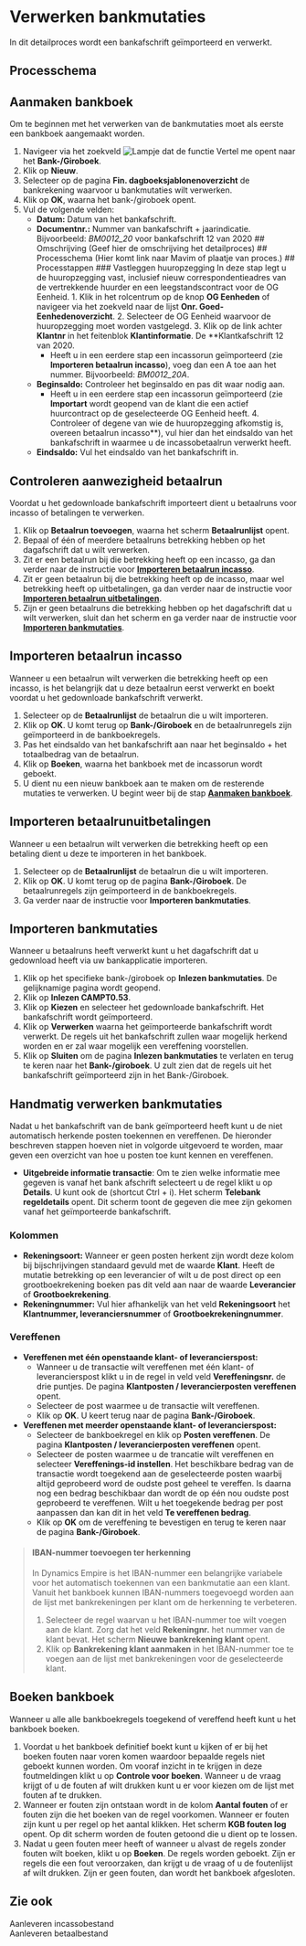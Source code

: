 # Verwerken bankmutaties
In dit detailproces wordt een bankafschrift geïmporteerd en verwerkt.

## Processchema

## Aanmaken bankboek

Om te beginnen met het verwerken van de bankmutaties moet als eerste een bankboek aangemaakt worden. 

 1. Navigeer via het zoekveld ![Lampje dat de functie Vertel me opent](https://docs.microsoft.com/nl-NL/dynamics365/business-central/media/ui-search/search_small.png "Vertel me wat u wilt doen") naar het **Bank-/Giroboek**.
 2. Klik op **Nieuw**.
 3. Selecteer op de pagina **Fin. dagboeksjablonenoverzicht** de bankrekening waarvoor u bankmutaties wilt verwerken. 
 4.  Klik op **OK**, waarna het bank-/giroboek opent.
 5. Vul de volgende velden:
	* **Datum:** Datum van het bankafschrift.
	* **Documentnr.:** Nummer van bankafschrift + jaarindicatie. Bijvoorbeeld: *BM0012_20* voor bankafschrift 12 van 2020   ## Omschrijving (Geef hier de omschrijving het detailproces)   ## Processchema (Hier komt link naar Mavim of plaatje van proces.)   ## Processtappen   ### Vastleggen huuropzegging In deze stap legt u de huuropzegging vast, inclusief nieuw correspondentieadres van de vertrekkende huurder en een leegstandscontract voor de OG Eenheid.   1. Klik in het rolcentrum op de knop **OG Eenheden** of navigeer via het zoekveld naar de lijst **Onr. Goed-Eenhedenoverzicht**. 2. Selecteer de OG Eenheid waarvoor de huuropzegging moet worden vastgelegd. 3. Klik op de link achter **Klantnr** in het feitenblok **Klantinformatie**. De **Klantkafschrift 12 van 2020.
		* Heeft u in een eerdere stap een incassorun geïmporteerd (zie **Importeren betaalrun incasso**), voeg dan een A toe aan het nummer. Bijvoorbeeld: *BM0012_20A*.
	* **Beginsaldo:** Controleer het beginsaldo en pas dit waar nodig aan.
		* Heeft u in een eerdere stap een incassorun geïmporteerd (zie **Importart** wordt geopend van de klant die een actief huurcontract op de geselecteerde OG Eenheid heeft. 4. Controleer of degene van wie de huuropzegging afkomstig is, overeen betaalrun incasso**), vul hier dan het eindsaldo van het bankafschrift in waarmee u de incassobetaalrun verwerkt heeft.
	* **Eindsaldo:** Vul het eindsaldo van het bankafschrift in.

## Controleren aanwezigheid betaalrun

Voordat u het gedownloade bankafschrift importeert dient u betaalruns voor incasso of betalingen te verwerken. 

 1. Klik op **Betaalrun toevoegen**, waarna het scherm **Betaalrunlijst** opent.
 2. Bepaal of één of meerdere betaalruns betrekking hebben op het dagafschrift dat u wilt verwerken. 
 3. Zit er een betaalrun bij die betrekking heeft op een incasso, ga dan verder naar de instructie voor [**Importeren betaalrun incasso**](#importeren-betaalrun-incasso).
 4. Zit er geen betaalrun bij die betrekking heeft op de incasso, maar wel betrekking heeft op uitbetalingen, ga dan verder naar de instructie voor **[Importeren betaalrun uitbetalingen](#importeren-betaalrun-uitbetalingen)**.
 5. Zijn er geen betaalruns die betrekking hebben op het dagafschrift dat u wilt verwerken, sluit dan het scherm en ga verder naar de instructie voor **[Importeren bankmutaties](#importeren-bankmutaties)**.

## Importeren betaalrun incasso

Wanneer u een betaalrun wilt verwerken die betrekking heeft op een incasso, is het belangrijk dat u deze betaalrun eerst verwerkt en boekt voordat u het gedownloade bankafschrift verwerkt. 

 1. Selecteer op de **Betaalrunlijst** de betaalrun die u wilt importeren.
 2. Klik op **OK**. U komt terug op **Bank-/Giroboek** en de betaalrunregels zijn geïmporteerd in de bankboekregels. 
 3. Pas het eindsaldo van het bankafschrift aan naar het beginsaldo + het totaalbedrag van de betaalrun. 
 4. Klik op **Boeken**, waarna het bankboek met de incassorun wordt geboekt. 
 5. U dient nu een nieuw bankboek aan te maken om de resterende mutaties te verwerken. U begint weer bij de stap **[Aanmaken bankboek](#aanmaken-bankboek)**.

## Importeren betaalrunuitbetalingen

Wanneer u een betaalrun wilt verwerken die betrekking heeft op een betaling  dient u deze te importeren in het bankboek. 

 1. Selecteer op de **Betaalrunlijst** de betaalrun die u wilt importeren.
 2. Klik op **OK**. U komt terug op de pagina **Bank-/Giroboek**. De betaalrunregels zijn geïmporteerd in de bankboekregels. 
 3. Ga verder naar de instructie voor **Importeren bankmutaties**.

## Importeren bankmutaties

Wanneer u betaalruns heeft verwerkt kunt u het dagafschrift dat u gedownload heeft via uw bankapplicatie importeren. 

 1. Klik op het specifieke  bank-/giroboek op **Inlezen bankmutaties**. De gelijknamige pagina wordt geopend.
 2. Klik op **Inlezen CAMPT0.53**.
 3. Klik op **Kiezen** en selecteer het gedownloade bankafschrift. Het bankafschrift wordt geïmporteerd.
 4. Klik op **Verwerken** waarna het geïmporteerde bankafschrift wordt verwerkt. De regels uit het bankafschrift zullen waar mogelijk herkend worden en er zal waar mogelijk een vereffening voorstellen.
 5. Klik op **Sluiten** om de pagina **Inlezen bankmutaties** te verlaten en terug te keren naar het **Bank-/giroboek**. U zult zien dat de regels uit het bankafschrift geïmporteerd zijn in het Bank-/Giroboek.

## Handmatig verwerken bankmutaties

Nadat u het bankafschrift van de bank geïmporteerd heeft kunt u de niet automatisch herkende posten toekennen en vereffenen. De hieronder beschreven stappen hoeven niet in volgorde uitgevoerd te worden, maar geven een overzicht van hoe u posten toe kunt kennen en vereffenen. 

 - **Uitgebreide informatie transactie**: Om te zien welke informatie mee gegeven is vanaf het bank afschrift selecteert u de regel klikt u op **Details**. U kunt ook de (shortcut Ctrl + i). Het scherm **Telebank regeldetails** opent. Dit scherm toont de gegeven die mee zijn gekomen vanaf het geïmporteerde bankafschrift. 
 
 ### Kolommen

 - **Rekeningsoort:** Wanneer er geen posten herkent zijn wordt deze kolom bij bijschrijvingen standaard gevuld met de waarde **Klant**. Heeft de mutatie betrekking op een leverancier of wilt u de post direct op een grootboekrekening boeken pas dit veld aan naar de waarde **Leverancier** of **Grootboekrekening**.
 - **Rekeningnummer:** Vul hier afhankelijk van het veld **Rekeningsoort** het **Klantnummer, leveranciersnummer** of **Grootboekrekeningnummer**.

### Vereffenen

 - **Vereffenen met één openstaande klant- of leverancierspost:** 
	 - Wanneer u de transactie wilt vereffenen met één klant- of leverancierspost klikt u in de regel in veld veld **Vereffeningsnr.** de drie puntjes. De pagina **Klantposten / leverancierposten vereffenen** opent. 
	 - Selecteer de post waarmee u de transactie wilt vereffenen. 
	 - Klik op **OK**. U keert terug naar de pagina **Bank-/Giroboek**.
 - **Vereffenen met meerder openstaande klant- of leverancierspost:** 
	 - Selecteer de bankboekregel en klik op **Posten vereffenen**. De pagina **Klantposten / leverancierposten vereffenen** opent. 
	 - Selecteer de posten waarmee u de trancatie wilt vereffenen en selecteer **Vereffenings-id instellen**. Het beschikbare bedrag van de transactie wordt toegekend aan de geselecteerde posten waarbij altijd geprobeerd word de oudste post geheel te vereffen. Is daarna nog een bedrag beschikbaar dan wordt de op één nou oudste post geprobeerd te vereffenen. Wilt u het toegekende bedrag per post aanpassen dan kan dit in het veld **Te vereffenen bedrag**. 
	 - 	  Klik op **OK** om de vereffening te bevestigen en terug te keren naar de pagina **Bank-/Giroboek**.


>#### IBAN-nummer toevoegen ter herkenning
>
>In Dynamics Empire is het IBAN-nummer een belangrijke variabele voor het automatisch toekennen van een bankmutatie aan een klant. Vanuit het bankboek kunnen IBAN-nummers toegevoegd worden aan de lijst met bankrekeningen per klant om de herkenning te verbeteren. 
>
> 1. Selecteer de regel waarvan u het IBAN-nummer toe wilt voegen aan de klant. Zorg dat het veld **Rekeningnr.** het nummer van de klant bevat. Het scherm **Nieuwe bankrekening klant** opent. 
> 2. Klik op **Bankrekening klant aanmaken** in het IBAN-nummer toe te voegen aan de lijst met bankrekeningen voor de geselecteerde klant. 

## Boeken bankboek


Wanneer u alle alle bankboekregels toegekend of vereffend heeft kunt u het bankboek boeken. 

 1. Voordat u het bankboek definitief boekt kunt u kijken of er bij het boeken fouten naar voren komen waardoor bepaalde regels niet geboekt kunnen worden. Om vooraf inzicht in te krijgen in deze foutmeldingen klikt u op **Controle voor boeken**. Wanneer u de vraag krijgt of u de fouten af wilt drukken kunt u er voor kiezen om de lijst met fouten af te drukken. 
 2. Wanneer er fouten zijn ontstaan wordt in de kolom **Aantal fouten** of er fouten zijn die het boeken van de regel voorkomen. Wanneer er fouten zijn kunt u per regel op het aantal klikken. Het scherm **KGB fouten log** opent. Op dit scherm worden de fouten getoond die u dient op te lossen. 
 3. Nadat u geen fouten meer heeft of wanneer u alvast de regels zonder fouten wilt boeken, klikt u op **Boeken**. De regels worden geboekt. Zijn er regels die een fout veroorzaken, dan krijgt u de vraag of u de foutenlijst af wilt drukken. Zijn er geen fouten, dan wordt het bankboek afgesloten. 


## Zie ook
Aanleveren incassobestand  
Aanleveren betaalbestand
<!--stackedit_data:
eyJoaXN0b3J5IjpbLTE3MzI3MjQ5NjksMTQ1Mjc1MDI5NywtMT
UzODk2MTg4Miw0ODkwOTQ0NTYsOTcyMzM1ODE4LC0xODA4NDk3
MDYyLDEyNDE3MjA2MDIsOTYxMjQxNDA5LDExNTk2ODY0NTYsLT
IwMzM2Mzk3NDMsLTE0NDM4MzAxMDAsNTQ1OTk0MTkzLC0xODg2
MTk1MjAyLC0xODA1NzYwMjQ3LDIwMjE4MTQ1MjUsLTk5MjE2MT
MzOV19
-->